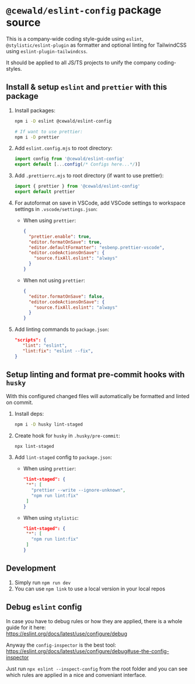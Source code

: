 # `@cewald/eslint-config` package source

This is a company-wide coding style-guide using `eslint`, `@stylistic/eslint-plugin` as formatter and optional linting for TailwindCSS using `eslint-plugin-tailwindcss`.

It should be applied to all JS/TS projects to unify the company coding-styles.

## Install & setup `eslint` and `prettier` with this package

1. Install packages:

   ```bash
   npm i -D eslint @cewald/eslint-config

   # If want to use prettier:
   npm i -D prettier
   ```

1. Add `eslint.config.mjs` to root directory:

   ```js
   import config from '@cewald/eslint-config'
   export default [...config(/* Configs here...*/)]
   ```

1. Add `.prettierrc.mjs` to root directory (if want to use prettier):

   ```js
   import { prettier } from '@cewald/eslint-config'
   export default prettier
   ```

1. For autoformat on save in VSCode, add VSCode settings to workspace settings in `.vscode/settings.json`:
   - When using `prettier`:
     ```json
     {
       "prettier.enable": true,
       "editor.formatOnSave": true,
       "editor.defaultFormatter": "esbenp.prettier-vscode",
       "editor.codeActionsOnSave": {
         "source.fixAll.eslint": "always"
       }
     }
     ```
   - When not using `prettier`:
     ```json
     {
       "editor.formatOnSave": false,
       "editor.codeActionsOnSave": {
         "source.fixAll.eslint": "always"
       }
     }
     ```

1. Add linting commands to `package.json`:

   ```json
   "scripts": {
      "lint": "eslint",
      "lint:fix": "eslint --fix",
   }
   ```

## Setup linting and format pre-commit hooks with `husky`

With this configured changed files will automatically be formatted and linted on commit.

1. Install deps:

   ```bash
   npm i -D husky lint-staged
   ```

1. Create hook for `husky` in `.husky/pre-commit`:

   ```
   npx lint-staged
   ```

1. Add `lint-staged` config to `package.json`:
   - When using `prettier`:
     ```json
     "lint-staged": {
      "*": [
        "prettier --write --ignore-unknown",
        "npm run lint:fix"
      ]
     }
     ```
   - When using `stylistic`:
     ```json
     "lint-staged": {
      "*": [
        "npm run lint:fix"
      ]
     }
     ```

## Development

1. Simply run `npm run dev`
1. You can use `npm link` to use a local version in your local repos

## Debug `eslint` config

In case you have to debug rules or how they are applied, there is a whole guide for it here:  
https://eslint.org/docs/latest/use/configure/debug

Anyway the `config-inspector` is the best tool:  
https://eslint.org/docs/latest/use/configure/debug#use-the-config-inspector

Just run `npx eslint --inspect-config` from the root folder and you can see which rules are applied in a nice and conveniant interface.
